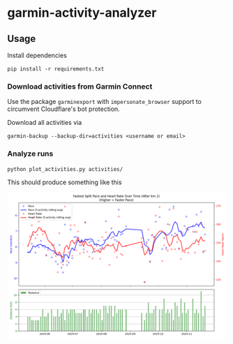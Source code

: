 # garmin-activity-analyzer

## Usage

Install dependencies

    pip install -r requirements.txt

### Download activities from Garmin Connect

Use the package `garminexport` with `impersonate_browser` support to circumvent Cloudflare's bot protection.

Download all activities via

    garmin-backup --backup-dir=activities <username or email>

### Analyze runs

    python plot_activities.py activities/

This should produce something like this

![Example](res/example.png)